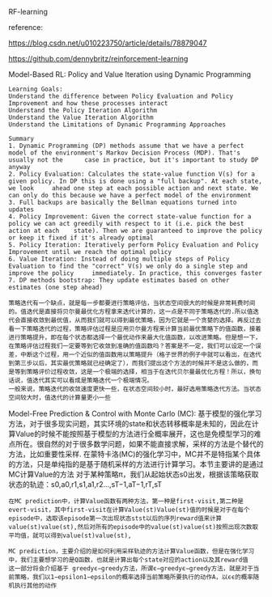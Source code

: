 RF-learning

 reference:

 https://blog.csdn.net/u010223750/article/details/78879047

 https://github.com/dennybritz/reinforcement-learning



 

Model-Based RL: Policy and Value Iteration using Dynamic Programming
	
	Learning Goals:
	Understand the difference between Policy Evaluation and Policy Improvement and how these processes interact
	Understand the Policy Iteration Algorithm
	Understand the Value Iteration Algorithm
	Understand the Limitations of Dynamic Programming Approaches

	Summary
	1. Dynamic Programming (DP) methods assume that we have a perfect model of the environment's Markov Decision Process (MDP). That's usually not the 		case in practice, but it's important to study DP anyway
	2. Policy Evaluation: Calculates the state-value function V(s) for a given policy. In DP this is done using a "full backup". At each state, we look 	ahead one step at each possible action and next state. We can only do this because we have a perfect model of the environment
	3. Full backups are basically the Bellman equations turned into updates
	4. Policy Improvement: Given the correct state-value function for a policy we can act greedily with respect to it (i.e. pick the best action at each 	state). Then we are guaranteed to improve the policy or keep it fixed if it's already optimal
	5. Policy Iteration: Iteratively perform Policy Evaluation and Policy Improvement until we reach the optimal policy
	6. Value Iteration: Instead of doing multiple steps of Policy Evaluation to find the "correct" V(s) we only do a single step and improve the policy 	immediately. In practice, this converges faster
	7. DP methods bootstrap: They update estimates based on other estimates (one step ahead)

	策略迭代有一个缺点，就是每一步都要进行策略评估，当状态空间很大的时候是非常耗费时间的。值迭代是直接将贝尔曼最优化方程拿来迭代计算的，这一点是不同于策略迭代的.所以值迭代会直接收敛到最优值，从而我们就可以得到最优策略，因为它就是一个贪婪的选择。再反过去看一下策略迭代的过程，策略评估过程是应用贝尔曼方程来计算当前最优策略下的值函数，接着进行策略提升，即在每个状态都选择一个最优动作来最大化值函数，以改进策略。但是想一下，在策略评估过程我们一定要等到它收敛到准确的值函数吗？答案是不一定，我们可以设定一个误差，中断这个过程，用一个近似的值函数用以策略提升（格子世界的例子中就可以看出，在迭代到第三步以后，其实最优策略就已经确定了），而我们提出这个方法的时候并不是这么做的，而是等到策略评价过程收敛，这是一个极端的选择，相当于在迭代贝尔曼最优化方程！所以，换句话说，值迭代其实可以看成是策略迭代一个极端情况。
	一般来说，策略迭代的收敛速度更快一些，在状态空间较小时，最好选用策略迭代方法。当状态空间较大时，值迭代的计算量更小一些


Model-Free Prediction & Control with Monte Carlo (MC):
	基于模型的强化学习方法，对于很多现实问题，其实环境的state和状态转移概率是未知的，因此在计算Value的时候不能按照基于模型的方法进行全概率展开，这也是免模型学习的难点所在。很自然的对于很多数学问题，如果不能直接求解，采样的方法是个替代的方法，比如重要性采样.
	在蒙特卡洛(MC)的强化学习中，MC并不是特指某个具体的方法，只是单纯指的是基于随机采样的方法进行计算学习。本节主要讲的是通过MC计算Value的方法
	对于某种策略π，我们从起始状态s0出发，根据该策略获取状态的轨迹：s0,a0,r1,s1,a1,r2...,sT−1,aT−1,rT,sT

	在MC prediction中，计算Value函数有两种方法，第一种是first-visit,第二种是evert-visit，其中first-visit在计算Value(st)Value(st)值的时候是对于在每个episode中，选取该episode第一次出现状态stst以后的序列reward值来计算value(st)value(st),然后对所有的episode中的value(st)value(st)按照出现次数取平均值，就可以得到value(st)value(st),

	MC prediction，主要介绍的是如何利用采样轨迹的方法计算Value函数，但是在强化学习中，我们主要想学习的是Q函数，也就是计算出每个state对应的action以及其reward值
	这一部分将会介绍基于 greedyϵ−greedy方法，所谓ϵ−greedyϵ−greedy方法，就是对于当前策略，我们以1−epsilon1−epsilon的概率选择当前策略所要执行的动作A，以ϵϵ的概率随机执行其他的动作
